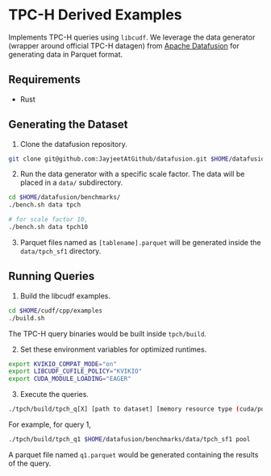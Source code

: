 # TPC-H Derived Examples

Implements TPC-H queries using `libcudf`. We leverage the data generator (wrapper around official TPC-H datagen) from [Apache Datafusion](https://github.com/apache/datafusion) for generating data in Parquet format.

## Requirements

- Rust

## Generating the Dataset

1. Clone the datafusion repository.
```bash
git clone git@github.com:JayjeetAtGithub/datafusion.git $HOME/datafusion
```

2. Run the data generator with a specific scale factor. The data will be placed in a `data/` subdirectory.
```bash
cd $HOME/datafusion/benchmarks/
./bench.sh data tpch

# for scale factor 10,
./bench.sh data tpch10
```

3. Parquet files named as `[tablename].parquet` will be generated inside the `data/tpch_sf1` directory.

## Running Queries

1. Build the libcudf examples.
```bash
cd $HOME/cudf/cpp/examples
./build.sh
```
The TPC-H query binaries would be built inside `tpch/build`.

2. Set these environment variables for optimized runtimes.
```bash
export KVIKIO_COMPAT_MODE="on"
export LIBCUDF_CUFILE_POLICY="KVIKIO"
export CUDA_MODULE_LOADING="EAGER"
```

3. Execute the queries.
```bash
./tpch/build/tpch_q[X] [path to dataset] [memory resource type (cuda/pool/managed/managed_pool)]
```

For example, for query 1,
```bash
./tpch/build/tpch_q1 $HOME/datafusion/benchmarks/data/tpch_sf1 pool
```

A parquet file named `q1.parquet` would be generated containing the results of the query.
